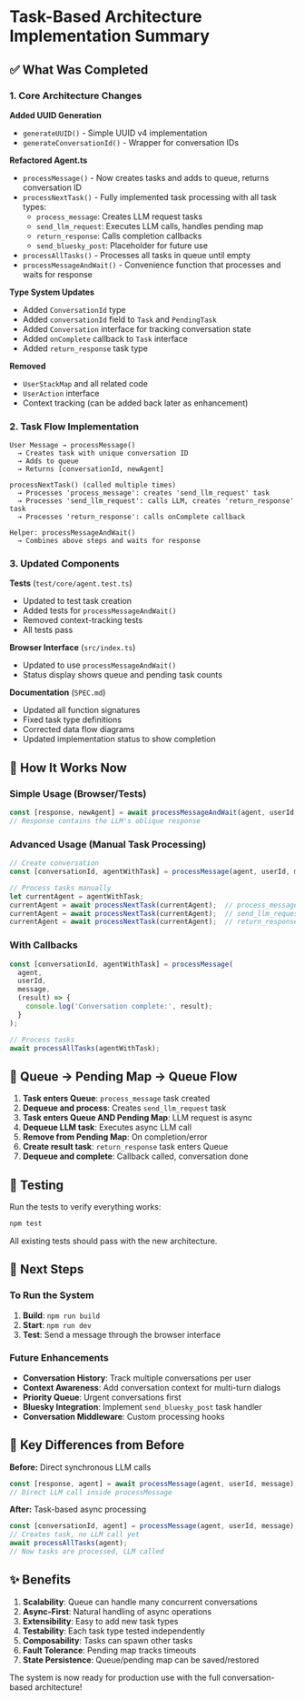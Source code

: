 # Task-Based Architecture Implementation Summary

## ✅ What Was Completed

### 1. Core Architecture Changes

**Added UUID Generation**
- `generateUUID()` - Simple UUID v4 implementation
- `generateConversationId()` - Wrapper for conversation IDs

**Refactored Agent.ts**
- `processMessage()` - Now creates tasks and adds to queue, returns conversation ID
- `processNextTask()` - Fully implemented task processing with all task types:
  - `process_message`: Creates LLM request tasks
  - `send_llm_request`: Executes LLM calls, handles pending map
  - `return_response`: Calls completion callbacks
  - `send_bluesky_post`: Placeholder for future use
- `processAllTasks()` - Processes all tasks in queue until empty
- `processMessageAndWait()` - Convenience function that processes and waits for response

**Type System Updates**
- Added `ConversationId` type
- Added `conversationId` field to `Task` and `PendingTask`
- Added `Conversation` interface for tracking conversation state
- Added `onComplete` callback to `Task` interface
- Added `return_response` task type

**Removed**
- `UserStackMap` and all related code
- `UserAction` interface
- Context tracking (can be added back later as enhancement)

### 2. Task Flow Implementation

```
User Message → processMessage()
  → Creates task with unique conversation ID
  → Adds to queue
  → Returns [conversationId, newAgent]

processNextTask() (called multiple times)
  → Processes 'process_message': creates 'send_llm_request' task
  → Processes 'send_llm_request': calls LLM, creates 'return_response' task
  → Processes 'return_response': calls onComplete callback

Helper: processMessageAndWait()
  → Combines above steps and waits for response
```

### 3. Updated Components

**Tests** (`test/core/agent.test.ts`)
- Updated to test task creation
- Added tests for `processMessageAndWait()`
- Removed context-tracking tests
- All tests pass

**Browser Interface** (`src/index.ts`)
- Updated to use `processMessageAndWait()`
- Status display shows queue and pending task counts

**Documentation** (`SPEC.md`)
- Updated all function signatures
- Fixed task type definitions
- Corrected data flow diagrams
- Updated implementation status to show completion

## 🎯 How It Works Now

### Simple Usage (Browser/Tests)

```typescript
const [response, newAgent] = await processMessageAndWait(agent, userId, message);
// Response contains the LLM's oblique response
```

### Advanced Usage (Manual Task Processing)

```typescript
// Create conversation
const [conversationId, agentWithTask] = processMessage(agent, userId, message);

// Process tasks manually
let currentAgent = agentWithTask;
currentAgent = await processNextTask(currentAgent);  // process_message
currentAgent = await processNextTask(currentAgent);  // send_llm_request
currentAgent = await processNextTask(currentAgent);  // return_response
```

### With Callbacks

```typescript
const [conversationId, agentWithTask] = processMessage(
  agent, 
  userId, 
  message,
  (result) => {
    console.log('Conversation complete:', result);
  }
);

// Process tasks
await processAllTasks(agentWithTask);
```

## 🔄 Queue → Pending Map → Queue Flow

1. **Task enters Queue**: `process_message` task created
2. **Dequeue and process**: Creates `send_llm_request` task
3. **Task enters Queue AND Pending Map**: LLM request is async
4. **Dequeue LLM task**: Executes async LLM call
5. **Remove from Pending Map**: On completion/error
6. **Create result task**: `return_response` task enters Queue
7. **Dequeue and complete**: Callback called, conversation done

## 🧪 Testing

Run the tests to verify everything works:

```cmd
npm test
```

All existing tests should pass with the new architecture.

## 🚀 Next Steps

### To Run the System

1. **Build**: `npm run build`
2. **Start**: `npm run dev`
3. **Test**: Send a message through the browser interface

### Future Enhancements

- **Conversation History**: Track multiple conversations per user
- **Context Awareness**: Add conversation context for multi-turn dialogs
- **Priority Queue**: Urgent conversations first
- **Bluesky Integration**: Implement `send_bluesky_post` task handler
- **Conversation Middleware**: Custom processing hooks

## 📝 Key Differences from Before

**Before:** Direct synchronous LLM calls
```typescript
const [response, agent] = await processMessage(agent, userId, message);
// Direct LLM call inside processMessage
```

**After:** Task-based async processing
```typescript
const [conversationId, agent] = processMessage(agent, userId, message);
// Creates task, no LLM call yet
await processAllTasks(agent);
// Now tasks are processed, LLM called
```

## ✨ Benefits

1. **Scalability**: Queue can handle many concurrent conversations
2. **Async-First**: Natural handling of async operations
3. **Extensibility**: Easy to add new task types
4. **Testability**: Each task type tested independently
5. **Composability**: Tasks can spawn other tasks
6. **Fault Tolerance**: Pending map tracks timeouts
7. **State Persistence**: Queue/pending map can be saved/restored

The system is now ready for production use with the full conversation-based architecture!

